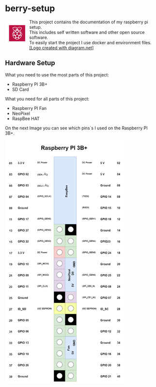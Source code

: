 # berry-setup
<img src="img/icon.drawio.png" alt="Raspberry Icon" align="left" height="80" width="80" vspace="6"/>

This project contains the documentation of my raspberry pi setup.<br>
This includes self written software and other open source software.<br>
To easily start the project I use docker and environment files.<br>
[[Logo created with diagram.net]](https://app.diagrams.net/)<br>

<!---
## How to begin with berry-setup

1. Install Raspberry OS. [[More info @getting-started/guide.md]](getting-started/guide.md)
1. Execute `sh <(curl -s https://api.github.com/repos/movative/berry-setup/contents)`.
1. Choose your services and configure them over the environment files.
1. Execute `docker-compose up`
-->

## Hardware Setup
What you need to use the most parts of this project:
- Raspberry PI 3B+
- SD Card

What you need for all parts of this project:
- Raspberry PI Fan
- NeoPixel 
- RaspBee HAT

On the next Image you can see which pins´s I used on the Raspberry PI 3B+.

<img src="img/my-3b.drawio.png" height="800" />
